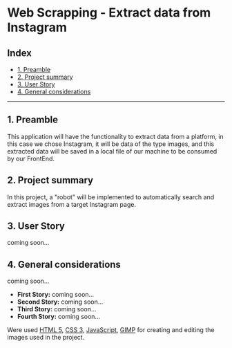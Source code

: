 # Web Scrapping - Extract data from Instagram

## Index

- [1. Preamble](#1-Preamble)
- [2. Project summary](#2-project-summary)
- [3. User Story](#3-user-story)
- [4. General considerations](#4-general-considerations)

---

## 1. Preamble

This application will have the functionality to extract data from a platform, in this case we chose Instagram, it will be data of the type images, and this extracted data will be saved in a local file of our machine to be consumed by our FrontEnd.

## 2. Project summary

In this project, a "robot" will be implemented to automatically search and extract images from a target Instagram page.

## 3. User Story

coming soon...

## 4. General considerations

coming soon...

- **First Story:**
  coming soon...
- **Second Story:**
  coming soon...
- **Third Story:**
  coming soon...
- **Fourth Story:**
  coming soon...

Were used [HTML 5](https://developer.mozilla.org/en-US/docs/Web/HTML/HTML5), [CSS 3](https://developer.mozilla.org/en-US/docs/Web/CSS), [JavaScript](https://developer.mozilla.org/en-US/docs/Web/JavaScript), [GIMP](https://www.gimp.org/) for creating and editing the images used in the project.
